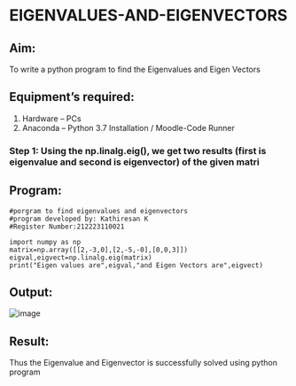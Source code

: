 # EIGENVALUES-AND-EIGENVECTORS
## Aim:
To write a python program to find the Eigenvalues and Eigen Vectors
## Equipment’s required:
1. 	Hardware – PCs
2. 	Anaconda – Python 3.7 Installation / Moodle-Code Runner
### Step 1: Using the np.linalg.eig(),  we get two results (first is eigenvalue and second is eigenvector) of the given matri
## Program:
```
#porgram to find eigenvalues and eigenvectors
#program developed by: Kathiresan K
#Register Number:212223110021
```
```
import numpy as np
matrix=np.array([[2,-3,0],[2,-5,-0],[0,0,3]])
eigval,eigvect=np.linalg.eig(matrix)
print("Eigen values are",eigval,"and Eigen Vectors are",eigvect)
```
## Output:
![image](https://github.com/Kathiresan-23013376/EIGENVALUES-AND-EIGENVECTORS/assets/150008375/5de71a1c-beea-4398-ac75-ed0d2d54f597)

## Result:
Thus the Eigenvalue and Eigenvector is successfully solved using python program
